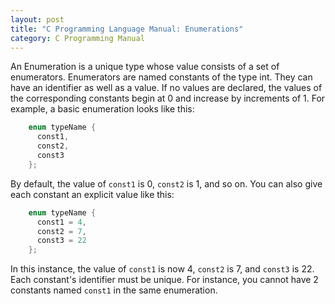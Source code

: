 ```yaml
---
layout: post 
title: "C Programming Language Manual: Enumerations"
category: C Programming Manual
---
```


An Enumeration is a unique type whose value consists of a set of enumerators. Enumerators are named constants of the type int. They can have an identifier as well as a value. If no values are declared, the values of the corresponding constants begin at 0 and increase by increments of 1. For example, a basic enumeration looks like this:

```C
    enum typeName {
      const1,
      const2,
      const3
    };
```

By default, the value of ```const1``` is 0, ```const2``` is 1, and so on. You can also give each constant an explicit value like this:

```C
    enum typeName {
      const1 = 4,
      const2 = 7,
      const3 = 22
    };
```

In this instance, the value of ```const1``` is now 4, ```const2``` is 7, and ```const3``` is 22. Each constant's identifier must be unique. For instance, you cannot have 2 constants named ```const1``` in the same enumeration. 